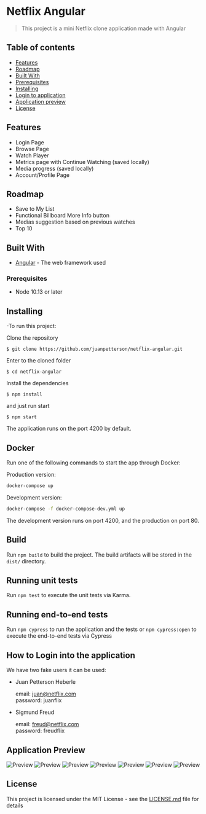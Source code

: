 # Netflix Angular
> This project is a mini Netflix clone application made with Angular

## Table of contents
* [Features](#features)
* [Roadmap](#roadmap)
* [Built With](#built-with)
* [Prerequisites](#prerequisites)
* [Installing](#installing)
* [Login to application](#how-to-login-into-the-application)
* [Application preview](#application-preview)
* [License](#license)


## Features
- Login Page
- Browse Page
- Watch Player
- Metrics page with Continue Watching (saved locally)
- Media progress (saved locally)
- Account/Profile Page

## Roadmap

* Save to My List
* Functional Billboard More Info button
* Medias suggestion based on previous watches
* Top 10
	
## Built With

* [Angular](https://angular.io/docs) - The web framework used
  
### Prerequisites

* Node 10.13 or later
	
## Installing
-To run this project:

Clone the repository
```
$ git clone https://github.com/juanpetterson/netflix-angular.git
```
Enter to the cloned folder

```
$ cd netflix-angular
```
Install the dependencies

```
$ npm install
```
and just run start
```
$ npm start
```
The application runs on the port 4200 by default.

## Docker
Run one of the following commands to start the app through Docker:

Production version:

```bash
docker-compose up
```

Development version:

```bash
docker-compose -f docker-compose-dev.yml up
```
The development version runs on port 4200, and the production on port 80.

## Build

Run `npm build` to build the project. The build artifacts will be stored in the `dist/` directory.

## Running unit tests

Run `npm test` to execute the unit tests via Karma.

## Running end-to-end tests

Run `npm cypress` to run the application and the tests or `npm cypress:open` to execute the end-to-end tests via Cypress

## How to Login into the application

We have two fake users it can be used:

- Juan Petterson Heberle


    email: juan@netflix.com  
    password: juanflix  
    
- Sigmund Freud


    email: freud@netflix.com  
    password: freudflix  

## Application Preview
![Preview](https://github.com/juanpetterson/netflix-angular/blob/master/src/assets/docs/login-page.png)
![Preview](https://github.com/juanpetterson/netflix-angular/blob/master/src/assets/docs/browse-page.png)
![Preview](https://github.com/juanpetterson/netflix-angular/blob/master/src/assets/docs/browse-page-hover.png)
![Preview](https://github.com/juanpetterson/netflix-angular/blob/master/src/assets/docs/browse-page-details.png)
![Preview](https://github.com/juanpetterson/netflix-angular/blob/master/src/assets/docs/browse-page-originals.png)
![Preview](https://github.com/juanpetterson/netflix-angular/blob/master/src/assets/docs/watch-player.png)
![Preview](https://github.com/juanpetterson/netflix-angular/blob/master/src/assets/docs/account-page.png)

## License

This project is licensed under the MIT License - see the [LICENSE.md](LICENSE.md) file for details
